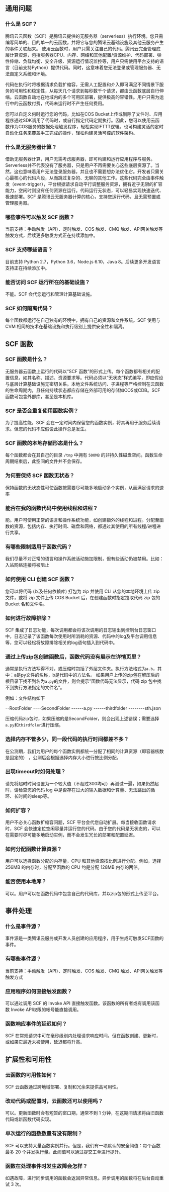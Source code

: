 ## 通用问题
### 什么是 SCF？
腾讯云云函数（SCF）是腾讯云提供的无服务器（serverless）执行环境。您只需编写简单的、目的单一的云函数，并将它与您的腾讯云基础设施及其他云服务产生的事件关联起来。
使用云函数时，用户只需关注自己的代码。腾讯云完全管理底层计算资源，包括服务器CPU、内存、网络和其他配置/资源维护、代码部署、弹性伸缩、负载均衡、安全升级、资源运行情况监控等，用户只需使用平台支持的语言（目前支持Python）提供代码。同时，这意味着您无法登录或管理服务器、无法自定义系统和环境。

代码在执行时将根据请求负载扩缩容，无需人工配置和介入即可满足不同情景下服务的可用性和稳定性，从每天几个请求到每秒数千个请求，都由云函数底层自行伸缩。云函数自动地在地域内的多个可用区部署，提供极高的容错性。用户只需为运行中的云函数付费，代码未运行时不产生任何费用。

您可以自定义何时运行您的代码，比如在COS Bucket上传或删除了文件时、应用程序通过SDK调用了代码时，或自行指定代码定期执行。因此，您可以使用云函数作为COS服务的数据处理触发程序，轻松实现IFTTT逻辑。也可构建灵活的定时自动化任务来覆盖手工完成的操作，轻松构建灵活可控的软件架构。

### 什么是无服务器计算？

借助无服务器计算，用户无需考虑服务器，即可构建和运行应用程序与服务。Serverless并不代表没有了服务器，只是用户不再需要关心这些底层资源了。当然，这也意味着用户无法登录服务器，并且也不需要想办法优化它。开发者只需关心最核心的代码片段，从而跳过复杂的、无聊的其他工作。这些代码完全由事件触发（event-trigger），平台根据请求自动平行调整服务资源，拥有近乎无限的扩容能力，空闲时则没有任何资源在运行。代码运行无状态，可以轻易实现快速迭代、极速部署。SCF 是腾讯云无服务器计算的核心，支持您运行代码，且无需预置或管理服务器。

### 哪些事件可以触发 SCF 函数？

当前支持：手动触发（API）、定时触发、COS 触发、CMQ 触发、API网关触发等触发方式，后续更多触发方式正在持续添加中。

### SCF 支持哪些语言？

目前支持 Python 2.7，Python 3.6，Node.js 6.10，Java 8。后续更多开发语言支持正在持续添加中。

### 能否访问 SCF 运行所在的基础设施？

不能。SCF 会代您运行和管理计算基础设施。

### SCF 如何隔离代码？

每个函数都运行在自己独有的环境中，拥有自己的资源和文件系统。SCF 使用与 CVM 相同的技术在基础设施和执行级别上提供安全性和隔离。

## SCF 函数

### SCF 函数是什么？

无服务器云函数上运行的代码以“SCF 函数”的形式上传。每个函数都有相关的配置信息，如其名称、描述、资源要求等。代码必须以“无状态”样式编写，即应假设与底层计算基础设施无密切关系。本地文件系统访问、子进程等严格控制在云函数的生命周期内，且任何持续状态都应存储在外部可用的存储如COS或CDB。SCF 函数可包含外部库，甚至是本机库。

### SCF 是否会重复使用函数实例？

为了提高性能，SCF 会在一定时间内保留您的函数实例，将其再用于服务后续请求。但您的代码不应假设此操作总是发生。

### SCF 函数的本地存储形态是什么？

每个函数都会在其自己的目录 `/tmp` 中拥有 `500MB` 的非持久性磁盘空间。函数生命周期结束后，此空间的文件并不会保存。

### 为何要保持 SCF 函数无状态？

保持函数的无状态性可使函数按需要尽可能多地启动多个实例，从而满足请求的速率

### 能否在我的函数代码中使用线程和进程？

能。用户可使用正常的语言和操作系统功能，如创建额外的线程和进程。分配至函数的资源，包括内存、执行时间、磁盘和网络，都通过其使用的所有线程/进程进行共享。

### 有哪些限制适用于函数代码？

我们尽量不对正常的语言和操作系统活动施加限制，但有些活动仍被禁用。比如：入站网络连接将被阻止

### 如何使用 CLI 创建 SCF 函数？

您可以将代码 (以及任何依赖库) 打包为 zip 并使用 CLI 从您的本地环境上传 zip 文件，或将 zip 文件上传 COS Bucket 后，在创建函数时指定拉取代码 zip 包的 Bucket 名和文件名。

### 如何进行故障排除？

SCF 集成了日志功能，每次调用都会将该次调用的日志输出到控制台日志窗口中，日志记录了该函数每次使用时所消耗的资源、代码中的log及平台调用信息等，您可以轻松将故障排除相关的log语句插入到代码中。

### 通过上传zip包创建函数后，函数代码没有展示在详情页里？
通常是执行方法写得不对，或压缩时包括了外层文件夹。执行方法格式为`a.b`，其中：a是py文件的名称，b是代码中的方法名。
如果用户上传的zip包在解压后的根目录下找不到名为`a.py`的文件，则会提示"函数代码无法显示，代码 zip 包中找不到执行方法指定的文件名"。

例如：文件结构如下

--RootFolder
----SecondFolder
------a.py
------thirdfolder
--------sth.json

压缩代码zip包时，如果压缩的是SecondFolder，则会出现上述错误；需要选择`a.py`和`thirdfoler`进行压缩。

### 选择内存不管多少，同一段代码的执行时间都差不多？

在公测期，我们为用户的每个函数实例都统一分配了相同的计算资源（即容器核数是固定的） ，公测后会根据选择内存大小进行按比例分配。

### 出现timeout时如何处理？

请先将超时时间设置为一个较大值（不超过300均可）再测试一遍，如果仍然超时，请检查您的代码 log 中是否存在过大的输入数据和计算量、无法跳出的循环、长时间的sleep等。

### 如何扩容？

用户不必关心函数扩缩容问题，SCF 平台会代您自动扩展。每当接收函数请求时，SCF 会快速定位空闲容量并运行您的代码。由于您的代码是无状态的，可以在需要时尽可能多地启动实例，而不会发生冗长的部署和配置延迟。

### 如何分配函数计算资源？

用户可以选择函数分配的内存量，CPU 和其他资源按比例进行分配。例如，选择 256MB 的内存时，分配至函数的 CPU 约是分配 128MB 内存的两倍。

### 能否使用本地库？

可以。用户可以在函数代码中包含自己的代码库，并以zip包的形式上传至平台。

## 事件处理

### 什么是事件源？

事件源是一类腾讯云服务或开发人员创建的应用程序，用于生成可触发SCF函数的事件。

### 有哪些事件源？

当前支持：手动触发（API）、定时触发、COS 触发、CMQ 触发、API网关触发等触发方式


### 应用程序如何直接触发函数？

可以通过调用 SCF 的 Invoke API 直接触发函数。该函数的所有者或有调用该函数 Invoke API权限的帐号能直接调用。

### 函数响应事件的延迟如何？

SCF 在常规请求中可在毫秒级别内处理请求响应时间。但在函数创建、更新时，或如果它最近未被使用，延迟都将升高。


## 扩展性和可用性

### 云函数的可用性如何？

SCF 云函数通过跨地域部署、复制和冗余来提供高可用性。

### 改动代码或配置时，云函数还可以使用吗？

可以。更新函数时会有短暂的窗口期，通常不到 1 分钟，在这期间请求将由旧函数代码或新函数代码实现。

### 单次运行的函数数量有没有限制？

SCF 可以支持大量函数实例并行。但是，我们有一项默认的安全阈值：每个函数最多 20 个并发执行量。此阈值可以通过提交工单进行提升。

### 函数在处理事件时发生故障会怎样？

如遇故障，进行同步调用的函数会返回异常信息。异步调用的函数将在后台自动重试 3 次。